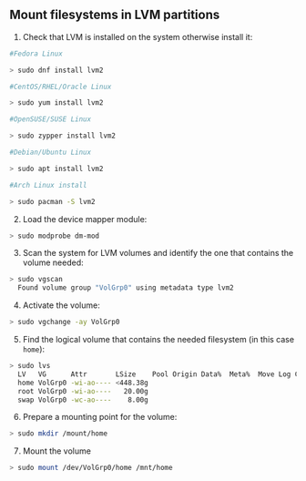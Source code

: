 ## Mount filesystems in LVM partitions
1) Check that LVM is installed on the system otherwise install it:
```bash
#Fedora Linux 

> sudo dnf install lvm2

#CentOS/RHEL/Oracle Linux 

> sudo yum install lvm2

#OpenSUSE/SUSE Linux 

> sudo zypper install lvm2

#Debian/Ubuntu Linux

> sudo apt install lvm2

#Arch Linux install

> sudo pacman -S lvm2
```

2) Load the device mapper module:

```bash
> sudo modprobe dm-mod
```

3) Scan the system for LVM volumes and identify the one that contains the volume needed:
```bash
> sudo vgscan 
  Found volume group "VolGrp0" using metadata type lvm2
```

4) Activate the volume:
```bash
> sudo vgchange -ay VolGrp0
```

5) Find the logical volume that contains the needed filesystem (in this case `home`):
```bash
> sudo lvs
  LV   VG      Attr       LSize    Pool Origin Data%  Meta%  Move Log Cpy%Sync Convert
  home VolGrp0 -wi-ao---- <448.38g
  root VolGrp0 -wi-ao----   20.00g
  swap VolGrp0 -wc-ao----    8.00g
```

6) Prepare a mounting point for the volume:
```bash
> sudo mkdir /mount/home
```

7) Mount the volume
```bash
> sudo mount /dev/VolGrp0/home /mnt/home
```
